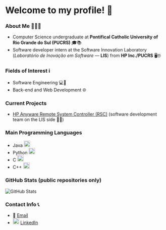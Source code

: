 # Welcome to my profile! 👋

### About Me 🙋‍♂️📝
- Computer Science undergraduate at **Pontifical Catholic University of Rio Grande do Sul (PUCRS)** 🎓📚
- Software developer intern at the Software Innovation Laboratory (*Laboratório de Inovação em Software* &mdash; **LIS**) from **HP Inc./PUCRS** 🖥️🤓

### Fields of Interest ℹ
- Software Engineering 💻🔧
- Back-end and Web Development 🌐

### Current Projects
- [HP Anyware Remote System Controller (RSC)](https://www.hp.com/us-en/solutions/anyware-remote-system-controller.html) (software development team on the LIS side 👨‍💻)

### Main Programming Languages 
- Java <img src="https://cdn.jsdelivr.net/gh/devicons/devicon/icons/java/java-original.svg" alt="Java-icon" width="20" height="20" />
- Python <img src="https://cdn.jsdelivr.net/gh/devicons/devicon/icons/python/python-original.svg" alt="Python-icon" width="20" height="20" />
- C <img src="https://cdn.jsdelivr.net/gh/devicons/devicon/icons/c/c-original.svg" alt="C-language-icon" width="20" height="20" />
- C++ <img src="https://cdn.jsdelivr.net/gh/devicons/devicon/icons/cplusplus/cplusplus-original.svg" alt="CPP-language-icon" width="20" height="20" />

### GitHub Stats (public repositories only)
![GitHub Stats](https://github-readme-stats.vercel.app/api?username=rsuffert&show_icons=true&count_private=true&theme=radical)

### Contact Info 📞
- 📧 [Email](mailto:ricardobsuffert@gmail.com)
- <img src="https://cdn.jsdelivr.net/gh/devicons/devicon/icons/linkedin/linkedin-original.svg" alt="LinkedIn" width="20" height="20" /> [LinkedIn](https://www.linkedin.com/in/ricardo-suffert/)
